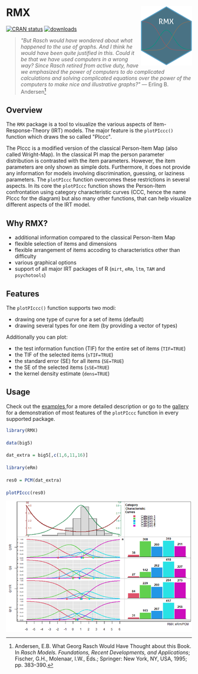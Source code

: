 # RMX <img src="man/figures/logo.png" align="right" height="160"/>

<!-- badges: start -->
[![CRAN status](https://badges.cranchecks.info/flavor/release/RMX.svg)](https://cran.r-project.org/web/checks/check_results_RMX.html)
[![downloads](https://cranlogs.r-pkg.org/badges/RMX)](https://cran.r-project.org/package=RMX)
<!-- badges: end -->

>_"But Rasch would have wondered about what happened to the use of graphs. And I think he would have been quite justified in this.
Could it be that we have used computers in a wrong way? Since Rasch retired from active duty, have we emphasized the power of computers
to do complicated calculations and solving complicated equations over the power of the computers to make nice and illustrative graphs?"_
> &mdash; Erling B. Andersen[^1] 

[^1]: Andersen, E.B. What Georg Rasch Would Have Thought about this Book. In _Rasch Models. Foundations, Recent Developments, and Applications_; 
Fischer, G.H., Molenaar, I.W., Eds.; Springer: New York, NY, USA, 1995; pp. 383–390.

## Overview

The `RMX` package is a tool to visualize the various aspects of Item-Response-Theory (IRT) models. The major feature is the `plotPIccc()`
function which draws the so called "PIccc".

The PIccc is a modified version of the classical Person-Item Map (also called Wright-Map). In the classical PI map
the person parameter distribution is contrasted with the item parameters. However, the item parameters are only shown as simple dots. Furthermore, it 
does not provide any information for models involving discrimination, guessing, or laziness parameters. The `plotPIccc` function overcomes these restrictions 
in several aspects. In its core the `plotPIccc` function shows the Person-Item confrontation using category characteristic curves (CCC, hence the name PIccc
for the diagram) but also many other functions, that can help visualize different aspects of the IRT model.

## Why RMX?

* additional information compared to the classical Person-Item Map
* flexible selection of items and dimensions
* flexible arrangement of items accoding to characteristics other than difficulty
* various graphical options
* support of all major IRT packages of R (`mirt`, `eRm`, `ltm`, `TAM` and `psychotools`)



## Features

The `plotPIccc()` function supports two modi:

* drawing one type of curve for a set of items (default)
* drawing several types for one item (by providing a vector of types)


Additionally you can plot:

* the test information function (TIF) for the entire set of items (`TIF=TRUE`)
* the TIF of the selected items (`sTIF=TRUE`)
* the standard error (SE) for all items (`SE=TRUE`)
* the SE of the selected items (`sSE=TRUE`)
* the kernel density estimate (`dens=TRUE`)


## Usage

Check out the <a href="https://dalbers1993.github.io/testpkg2/articles/examples.html"> examples </a> for a more detailed description or go to the
<a href="https://dalbers1993.github.io/testpkg2/articles/examples.html"> gallery </a> for a demonstration of most features of the `plotPIccc`
function in every supported package.

```r
library(RMX)

data(big5)

dat_extra = big5[,c(1,6,11,16)]

library(eRm)

res0 = PCM(dat_extra)

plotPIccc(res0)
```

<img alt="example" src="man/figures/example.png" align="center"/>
